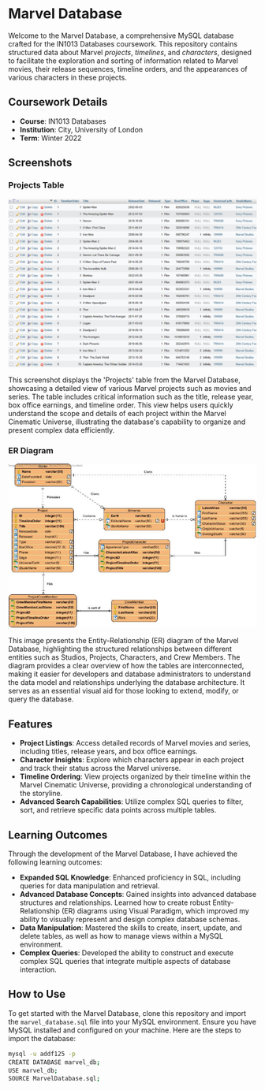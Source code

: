 # Marvel Database

Welcome to the Marvel Database, a comprehensive MySQL database crafted for the IN1013 Databases coursework. This repository contains structured data about Marvel _projects_, _timelines_, and _characters_, designed to facilitate the exploration and sorting of information related to Marvel movies, their release sequences, timeline orders, and the appearances of various characters in these projects.

## Coursework Details

- **Course**: IN1013 Databases
- **Institution**: City, University of London
- **Term**: Winter 2022

## Screenshots

### Projects Table

![projects-table](images/projects-table.PNG)

This screenshot displays the 'Projects' table from the Marvel Database, showcasing a detailed view of various Marvel projects such as movies and series. The table includes critical information such as the title, release year, box office earnings, and timeline order. This view helps users quickly understand the scope and details of each project within the Marvel Cinematic Universe, illustrating the database's capability to organize and present complex data efficiently.

### ER Diagram

![er-diagram](images/er-diagram.jpg)

This image presents the Entity-Relationship (ER) diagram of the Marvel Database, highlighting the structured relationships between different entities such as Studios, Projects, Characters, and Crew Members. The diagram provides a clear overview of how the tables are interconnected, making it easier for developers and database administrators to understand the data model and relationships underlying the database architecture. It serves as an essential visual aid for those looking to extend, modify, or query the database.

## Features

- **Project Listings**: Access detailed records of Marvel movies and series, including titles, release years, and box office earnings.
- **Character Insights**: Explore which characters appear in each project and track their status across the Marvel universe.
- **Timeline Ordering**: View projects organized by their timeline within the Marvel Cinematic Universe, providing a chronological understanding of the storyline.
- **Advanced Search Capabilities**: Utilize complex SQL queries to filter, sort, and retrieve specific data points across multiple tables.

## Learning Outcomes

Through the development of the Marvel Database, I have achieved the following learning outcomes:

- **Expanded SQL Knowledge**: Enhanced proficiency in SQL, including queries for data manipulation and retrieval.
- **Advanced Database Concepts**: Gained insights into advanced database structures and relationships. Learned how to create robust Entity-Relationship (ER) diagrams using Visual Paradigm, which improved my ability to visually represent and design complex database schemas.
- **Data Manipulation**: Mastered the skills to create, insert, update, and delete tables, as well as how to manage views within a MySQL environment.
- **Complex Queries**: Developed the ability to construct and execute complex SQL queries that integrate multiple aspects of database interaction.


## How to Use

To get started with the Marvel Database, clone this repository and import the `marvel_database.sql` file into your MySQL environment. Ensure you have MySQL installed and configured on your machine. Here are the steps to import the database:

```bash
mysql -u addf125 -p
CREATE DATABASE marvel_db;
USE marvel_db;
SOURCE MarvelDatabase.sql;
```
